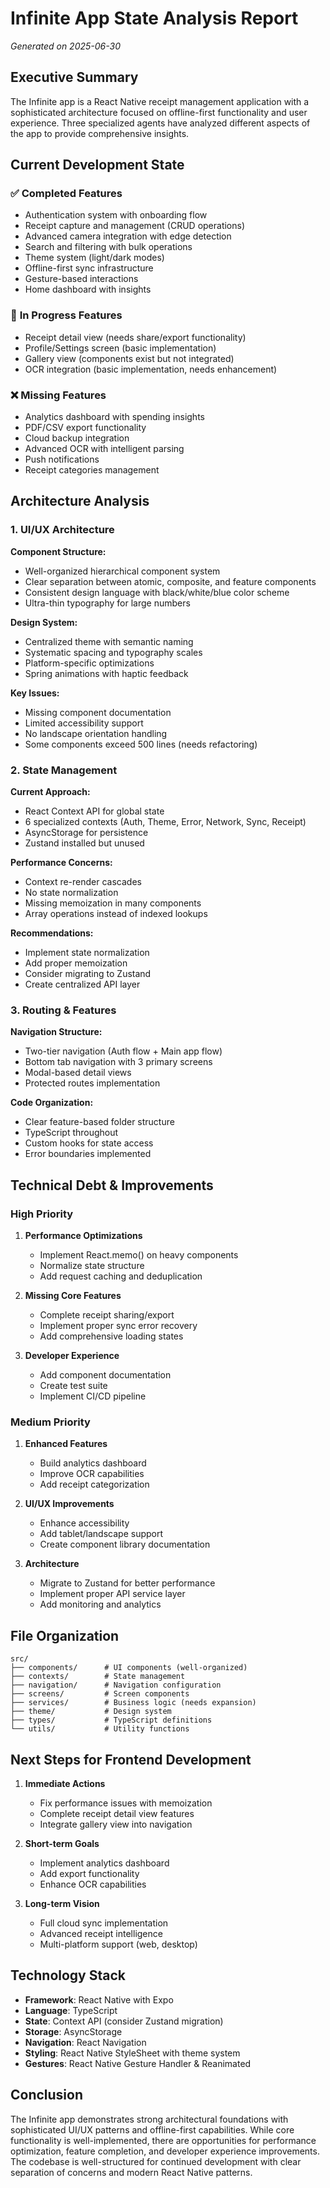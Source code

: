 # Infinite App State Analysis Report
*Generated on 2025-06-30*

## Executive Summary

The Infinite app is a React Native receipt management application with a sophisticated architecture focused on offline-first functionality and user experience. Three specialized agents have analyzed different aspects of the app to provide comprehensive insights.

## Current Development State

### ✅ **Completed Features**
- Authentication system with onboarding flow
- Receipt capture and management (CRUD operations)
- Advanced camera integration with edge detection
- Search and filtering with bulk operations
- Theme system (light/dark modes)
- Offline-first sync infrastructure
- Gesture-based interactions
- Home dashboard with insights

### 🚧 **In Progress Features**
- Receipt detail view (needs share/export functionality)
- Profile/Settings screen (basic implementation)
- Gallery view (components exist but not integrated)
- OCR integration (basic implementation, needs enhancement)

### ❌ **Missing Features**
- Analytics dashboard with spending insights
- PDF/CSV export functionality
- Cloud backup integration
- Advanced OCR with intelligent parsing
- Push notifications
- Receipt categories management

## Architecture Analysis

### **1. UI/UX Architecture**

**Component Structure:**
- Well-organized hierarchical component system
- Clear separation between atomic, composite, and feature components
- Consistent design language with black/white/blue color scheme
- Ultra-thin typography for large numbers

**Design System:**
- Centralized theme with semantic naming
- Systematic spacing and typography scales
- Platform-specific optimizations
- Spring animations with haptic feedback

**Key Issues:**
- Missing component documentation
- Limited accessibility support
- No landscape orientation handling
- Some components exceed 500 lines (needs refactoring)

### **2. State Management**

**Current Approach:**
- React Context API for global state
- 6 specialized contexts (Auth, Theme, Error, Network, Sync, Receipt)
- AsyncStorage for persistence
- Zustand installed but unused

**Performance Concerns:**
- Context re-render cascades
- No state normalization
- Missing memoization in many components
- Array operations instead of indexed lookups

**Recommendations:**
- Implement state normalization
- Add proper memoization
- Consider migrating to Zustand
- Create centralized API layer

### **3. Routing & Features**

**Navigation Structure:**
- Two-tier navigation (Auth flow + Main app flow)
- Bottom tab navigation with 3 primary screens
- Modal-based detail views
- Protected routes implementation

**Code Organization:**
- Clear feature-based folder structure
- TypeScript throughout
- Custom hooks for state access
- Error boundaries implemented

## Technical Debt & Improvements

### **High Priority**
1. **Performance Optimizations**
   - Implement React.memo() on heavy components
   - Normalize state structure
   - Add request caching and deduplication

2. **Missing Core Features**
   - Complete receipt sharing/export
   - Implement proper sync error recovery
   - Add comprehensive loading states

3. **Developer Experience**
   - Add component documentation
   - Create test suite
   - Implement CI/CD pipeline

### **Medium Priority**
1. **Enhanced Features**
   - Build analytics dashboard
   - Improve OCR capabilities
   - Add receipt categorization

2. **UI/UX Improvements**
   - Enhance accessibility
   - Add tablet/landscape support
   - Create component library documentation

3. **Architecture**
   - Migrate to Zustand for better performance
   - Implement proper API service layer
   - Add monitoring and analytics

## File Organization

```
src/
├── components/      # UI components (well-organized)
├── contexts/        # State management
├── navigation/      # Navigation configuration
├── screens/         # Screen components
├── services/        # Business logic (needs expansion)
├── theme/           # Design system
├── types/           # TypeScript definitions
└── utils/           # Utility functions
```

## Next Steps for Frontend Development

1. **Immediate Actions**
   - Fix performance issues with memoization
   - Complete receipt detail view features
   - Integrate gallery view into navigation

2. **Short-term Goals**
   - Implement analytics dashboard
   - Add export functionality
   - Enhance OCR capabilities

3. **Long-term Vision**
   - Full cloud sync implementation
   - Advanced receipt intelligence
   - Multi-platform support (web, desktop)

## Technology Stack

- **Framework**: React Native with Expo
- **Language**: TypeScript
- **State**: Context API (consider Zustand migration)
- **Storage**: AsyncStorage
- **Navigation**: React Navigation
- **Styling**: React Native StyleSheet with theme system
- **Gestures**: React Native Gesture Handler & Reanimated

## Conclusion

The Infinite app demonstrates strong architectural foundations with sophisticated UI/UX patterns and offline-first capabilities. While core functionality is well-implemented, there are opportunities for performance optimization, feature completion, and developer experience improvements. The codebase is well-structured for continued development with clear separation of concerns and modern React Native patterns.